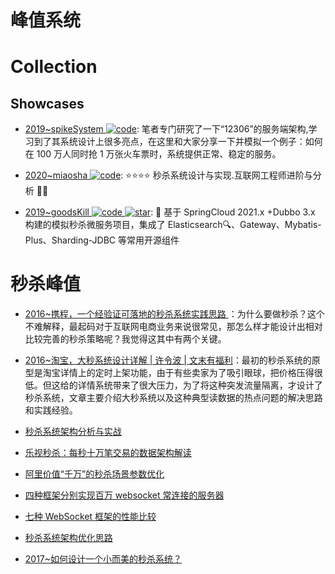 # 峰值系统

# Collection

## Showcases

- [2019~spikeSystem ![code](https://ng-tech.icu/assets/code.svg)](https://github.com/GuoZhaoran/spikeSystem): 笔者专门研究了一下“12306”的服务端架构,学习到了其系统设计上很多亮点，在这里和大家分享一下并模拟一个例子：如何在 100 万人同时抢 1 万张火车票时，系统提供正常、稳定的服务。

- [2020~miaosha ![code](https://ng-tech.icu/assets/code.svg)](https://github.com/qqxx6661/miaosha): ⭐⭐⭐⭐ 秒杀系统设计与实现.互联网工程师进阶与分析 🙋🐓

- [2019~goodsKill ![code](https://ng-tech.icu/assets/code.svg) ![star](https://img.shields.io/github/stars/2019-techa03/goodsKill)](https://github.com/2019-techa03/goodsKill): 🐯 基于 SpringCloud 2021.x +Dubbo 3.x 构建的模拟秒杀微服务项目，集成了 Elasticsearch🔍、Gateway、Mybatis-Plus、Sharding-JDBC 等常用开源组件

# 秒杀峰值

- [2016~携程，一个经验证可落地的秒杀系统实践思路 ](http://6me.us/ChFx0)：为什么要做秒杀？这个不难解释，最起码对于互联网电商业务来说很常见，那怎么样才能设计出相对比较完善的秒杀策略呢？我觉得这其中有两个关键。

- [2016~淘宝，大秒系统设计详解 | 许令波 | 文末有福利](http://6me.us/YJG)：最初的秒杀系统的原型是淘宝详情上的定时上架功能，由于有些卖家为了吸引眼球，把价格压得很低。但这给的详情系统带来了很大压力，为了将这种突发流量隔离，才设计了秒杀系统，文章主要介绍大秒系统以及这种典型读数据的热点问题的解决思路和实践经验。

- [秒杀系统架构分析与实战](http://developer.51cto.com/art/201601/503511.htm)

- [乐视秒杀：每秒十万笔交易的数据架构解读](http://dbaplus.cn/news-21-420-1.html)

- [阿里价值“千万”的秒杀场景参数优化](http://dbaplus.cn/news-21-457-1.html)

- [四种框架分别实现百万 websocket 常连接的服务器](http://blog.jobbole.com/103995/)

- [七种 WebSocket 框架的性能比较](http://blog.jobbole.com/103994/)

- [秒杀系统架构优化思路](https://mp.weixin.qq.com/s?__biz=MzA4NDc2MDQ1Nw==&mid=2650238120&idx=1&sn=b769692f21dd70ab64b118fc7fecf3c4&chksm=87e18e4eb09607581db3769df7a50526658d8b9ffea0d19523b875e8c682eb790ee4291904dc&scene=0&key=&ascene=7&uin=&devicetype=android-22&version=26031c38&nettype=WIFI)

- [2017~如何设计一个小而美的秒杀系统？](https://parg.co/by3)
